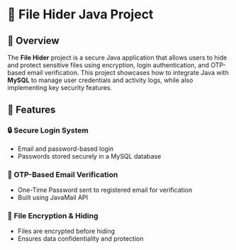 # 🔐 File Hider Java Project

## 📁 Overview

The **File Hider** project is a secure Java application that allows users to hide and protect sensitive files using encryption, login authentication, and OTP-based email verification. This project showcases how to integrate Java with **MySQL** to manage user credentials and activity logs, while also implementing key security features.

## 🚀 Features

### 🔒 Secure Login System
- Email and password-based login
- Passwords stored securely in a MySQL database

### 📧 OTP-Based Email Verification
- One-Time Password sent to registered email for verification
- Built using JavaMail API

### 🧊 File Encryption & Hiding
- Files are encrypted before hiding
- Ensures data confidentiality and protection
